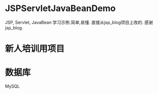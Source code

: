 # JSPServletJavaBeanDemo
JSP, Servlet, JavaBean 学习示例.简单,易懂. 
直接从jsp_blog项目上改的.
感谢jsp_blog.

# 新人培训用项目

# 数据库
  MySQL
